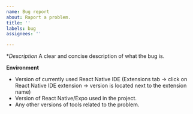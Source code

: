 ```yaml
---
name: Bug report
about: Raport a problem.
title: ''
labels: bug
assignees: ''

---
```


**Description*
A clear and concise description of what the bug is.

**Environment**
- Version of currently used React Native IDE (Extensions tab -> click on React Native IDE extension -> version is located next to the extension name)
- Version of React Native/Expo used in the project.
- Any other versions of tools related to the problem.
